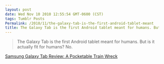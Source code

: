 ```yaml
---
layout: post
date: Wed Nov 10 2010 12:55:54 GMT-0600 (CST)
tags: Tumblr Posts
Permalink: /2010/11/the-galaxy-tab-is-the-first-android-tablet-meant
title: The Galaxy Tab is the first Android tablet meant for humans. But is it actually fit for humans? No.
---
```


> The Galaxy Tab is the first Android tablet meant for humans. But is it actually fit for humans? No.

[Samsung Galaxy Tab Review: A Pocketable Train Wreck](http://gizmodo.com/5686161/samsung-galaxy-tab-review-a-pocketable-train-wreck?utm_source=feedburner&utm_medium=feed&utm_campaign=Feed%3A+gizmodo%2Ffull+%28Gizmodo%29&utm_content=Google+Reader)
